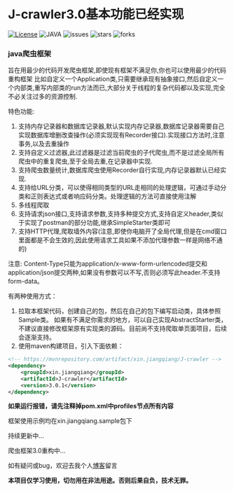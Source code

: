 # J-crawler3.0基本功能已经实现

[![License](https://img.shields.io/github/license/jiangqiang1996/J-crawler)](https://www.apache.org/licenses/LICENSE-2.0)
![JAVA](https://img.shields.io/badge/JAVA-11+-green.svg)
![issues](https://img.shields.io/github/issues/jiangqiang1996/J-crawler)
![stars](https://img.shields.io/github/stars/jiangqiang1996/J-crawler)
![forks](https://img.shields.io/github/forks/jiangqiang1996/J-crawler)

### java爬虫框架

旨在用最少的代码开发爬虫框架,即使现有框架不满足你,你也可以使用最少的代码重构框架
比如自定义一个Application类,只需要继承现有抽象接口,然后自定义一个内部类,重写内部类的run方法而已,大部分关于线程的复杂代码都以及实现,完全不必关注过多的资源控制.

特色功能:

1. 支持内存记录器和数据库记录器,默认实现内存记录器,数据库记录器需要自己实现数据库增删改查操作(必须实现现有Recorder接口).实现接口方法时,注意事务,以及去重操作
2. 支持自定义过滤器,此过滤器是过滤当前爬虫的子代爬虫,而不是过滤全局所有爬虫中的重复爬虫,至于全局去重,在记录器中实现.
3. 支持爬虫数量统计,数据库爬虫使用Recorder自行实现,内存记录器默认已经实现.
4. 支持给URL分类，可以使得相同类型的URL走相同的处理逻辑，可通过手动分类和正则表达式或者响应码分类。处理逻辑的方法可直接使用注解
5. 多线程爬取
6. 支持请求json接口,支持请求参数,支持多种提交方式,支持自定义header,类似于实现了postman的部分功能,继承SimpleStarter类即可
7. 支持HTTP代理,爬取墙外内容(注意,即使你电脑开了全局代理,但是在cmd窗口里面都是不会生效的,因此使用请求工具如果不添加代理参数一样是网络不通的)

注意:
Content-Type只能为application/x-www-form-urlencoded提交和application/json提交两种,如果没有参数可以不写,否则必须写此header.不支持form-data。

有两种使用方式：
1. 拉取本框架代码，创建自己的包，然后在自己的包下编写启动类，具体参照Sample类。
如果有不满足你需求的地方，可以自己实现AbstractStarter类，不建议直接修改框架原有实现类的源码。目前尚不支持爬取单页面项目，后续会逐渐支持。
2. 使用maven构建项目，引入下面依赖：
```XML
<!-- https://mvnrepository.com/artifact/xin.jiangqiang/J-crawler -->
<dependency>
    <groupId>xin.jiangqiang</groupId>
    <artifactId>J-crawler</artifactId>
    <version>3.0.1</version>
</dependency>
```

**如果运行报错，请先注释掉pom.xml中profiles节点所有内容**

框架使用示例均在xin.jiangqiang.sample包下

持续更新中...

爬虫框架3.0重构中...

如有疑问或bug，欢迎去我个人[博客](https://www.qianyi.xin)留言

**本项目仅学习使用，切勿用在非法用途。否则后果自负，技术无罪。**